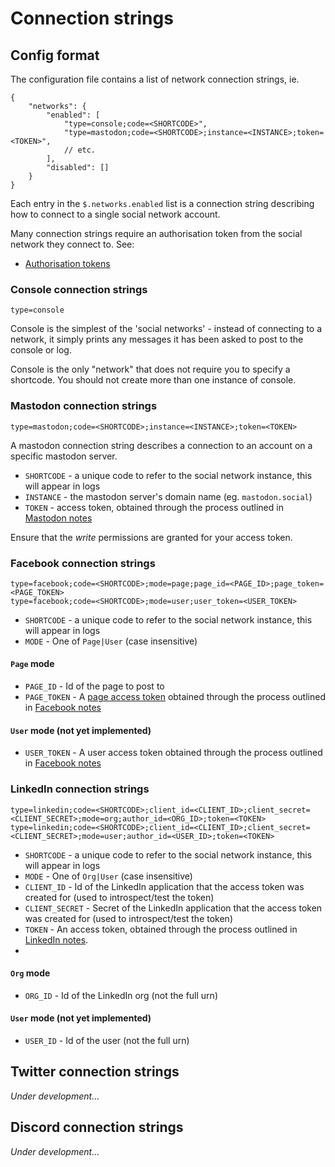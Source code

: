 # Connection strings

## Config format

The configuration file contains a list of network connection strings, ie.

```jsonc
{
    "networks": {
        "enabled": [
            "type=console;code=<SHORTCODE>",
            "type=mastodon;code=<SHORTCODE>;instance=<INSTANCE>;token=<TOKEN>",
            // etc.
        ],
        "disabled": []
    }
}
```

Each entry in the `$.networks.enabled` list is a connection string describing how to connect to a single social network account.

Many connection strings require an authorisation token from the social network they connect to. See:

* [Authorisation tokens](auth-tokens.md)

### Console connection strings

```text
type=console
```

Console is the simplest of the 'social networks' - instead of connecting to a network, it simply prints any messages it has been asked to post to the console or log.

Console is the only "network" that does not require you to specify a shortcode. You should not create more than one instance of console.

### Mastodon connection strings

```text
type=mastodon;code=<SHORTCODE>;instance=<INSTANCE>;token=<TOKEN>
```

A mastodon connection string describes a connection to an account on a specific mastodon server.

* `SHORTCODE` - a unique code to refer to the social network instance, this will appear in logs
* `INSTANCE` - the mastodon server's domain name (eg. `mastodon.social`)
* `TOKEN` - access token, obtained through the process outlined in [Mastodon notes](mastodon-notes.md)

Ensure that the _write_ permissions are granted for your access token.

### Facebook connection strings

```text
type=facebook;code=<SHORTCODE>;mode=page;page_id=<PAGE_ID>;page_token=<PAGE_TOKEN>
type=facebook;code=<SHORTCODE>;mode=user;user_token=<USER_TOKEN>
```

* `SHORTCODE` - a unique code to refer to the social network instance, this will appear in logs
* `MODE` - One of `Page|User` (case insensitive)

#### `Page` mode

* `PAGE_ID` - Id of the page to post to
* `PAGE_TOKEN` - A [page access token](https://developers.facebook.com/docs/pages/access-tokens) obtained through the process outlined in [Facebook notes](facebook-notes.md)

#### `User` mode (not yet implemented)

* `USER_TOKEN` - A user access token obtained through the process outlined in [Facebook notes](facebook-notes.md)

### LinkedIn connection strings

```text
type=linkedin;code=<SHORTCODE>;client_id=<CLIENT_ID>;client_secret=<CLIENT_SECRET>;mode=org;author_id=<ORG_ID>;token=<TOKEN>
type=linkedin;code=<SHORTCODE>;client_id=<CLIENT_ID>;client_secret=<CLIENT_SECRET>;mode=user;author_id=<USER_ID>;token=<TOKEN>
```

* `SHORTCODE` - a unique code to refer to the social network instance, this will appear in logs
* `MODE` - One of `Org|User` (case insensitive)
* `CLIENT_ID` - Id of the LinkedIn application that the access token was created for (used to introspect/test the token)
* `CLIENT_SECRET` - Secret of the LinkedIn application that the access token was created for (used to introspect/test the token)
* `TOKEN` - An access token, obtained through the process outlined in [LinkedIn notes](linkedin-notes.md).
* 

#### `Org` mode

* `ORG_ID` - Id of the LinkedIn org (not the full urn)

#### `User` mode (not yet implemented)

* `USER_ID` - Id of the user (not the full urn)

## Twitter connection strings

*Under development...*

## Discord connection strings

*Under development...*

